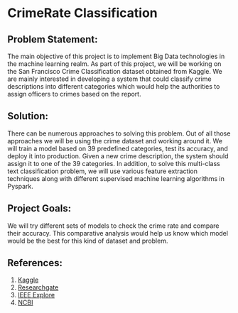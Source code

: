 # CrimeRate Classification

## Problem Statement:
The main objective of this project is to implement Big Data technologies in the machine learning realm. As part of this project, we will be working on the San Francisco Crime Classification dataset obtained from Kaggle. We are mainly interested in developing a system that could classify crime descriptions into different categories which would help the authorities to assign officers to crimes based on the report.

## Solution:
There can be numerous approaches to solving this problem. Out of all those approaches we will be using the crime dataset and working around it. We will train a model based on 39 predefined categories, test its accuracy, and deploy it into production. Given a new crime description, the system should assign it to one of the 39 categories. In addition, to solve this multi-class text classification problem, we will use various feature extraction techniques along with different supervised machine learning algorithms in Pyspark.

## Project Goals:
We will try different sets of models to check the crime rate and compare their accuracy. This comparative analysis would help us know which model would be the best for this kind of dataset and problem.


## References:
1. [Kaggle](https://www.kaggle.com/datasets/kaggle/san-francisco-crime-classification)
2. [Researchgate](https://www.researchgate.net/publication/347219439_Crime_Rate_Prediction_Using_Machine_Learning_and_Data_Mining)
3. [IEEE Explore](https://ieeexplore.ieee.org/document/9170731)
4. [NCBI](https://www.ncbi.nlm.nih.gov/pmc/articles/PMC8529125/)
